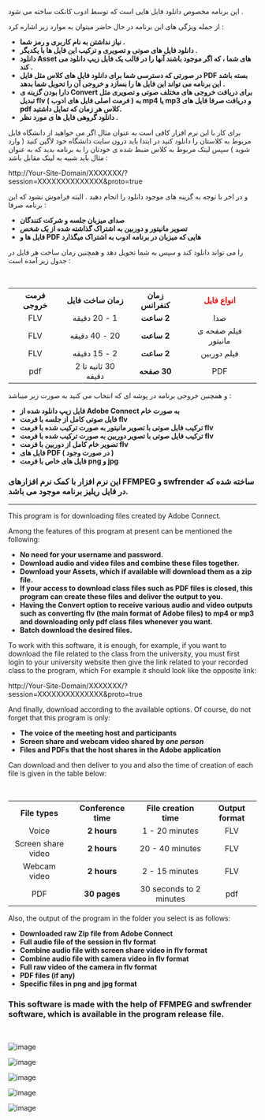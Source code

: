<p>
  این برنامه مخصوص دانلود فایل هایی است که توسط ادوب کانکت ساخته می شود .
</p>
<p>
  از جمله ویژگی های این برنامه در حال حاضر میتوان به موارد زیر اشاره کرد :
 </p>

<b>
<ul>
  <li>
      نیاز نداشتن به نام کاربری و رمز شما .
  </li>
    <li>
       دانلود فایل های صوتی و تصویری و ترکیب این فایل ها با یکدیگر .
  </li>
    <li>
      دانلود Asset های شما ، که اگر موجود باشند آنها را در قالب یک فایل زیپ دانلود می کند .
  </li>
    <li>
      در صورتی که دسترسی شما برای دانلود فایل های کلاس مثل فایل PDF بسته باشد این برنامه می تواند این فایل ها را بسازد و خروجی آن را تحویل شما بدهد .
  </li>
    <li>
      دارا بودن گزینه ی Convert برای دریافت خروجی های مختلف صوتی و تصویری مثل تبدیل flv ( فرمت اصلی فایل های ادوب ) به mp4 یا mp3 و دریافت صرفا فایل های pdf کلاس هر زمان که تمایل داشتید.
  </li>
  <li> 
      دانلود گروهی فایل ها ی مورد نظر .
  </li>
</ul>
</b> 


برای کار با این نرم افزار کافی است  به عنوان مثال اگر می خواهید از دانشگاه فایل مربوط به کلاستان را دانلود کنید در ابتدا باید درون سایت دانشگاه خود لاگین کنید ( وارد شوید ) سپس لینک مربوط به کلاس ضبط شده ی خودتان را به برنامه بدید که به عنوان مثال باید شبیه به لینک مقابل باشد :

http://Your-Site-Domain/XXXXXXX/?session=XXXXXXXXXXXXXX&proto=true

و در اخر با توجه به گزینه های موجود دانلود را انجام دهید .
البته فراموش نشود که این برنامه صرفا :
<b>
<ul>
  <li>
صدای میزبان جلسه و شرکت کنندگان
  </li>
  <li>
تصویر مانیتور و دوربین به اشتراک گذاشته شده از <i> یک شخص </i>
  </li>
  <li>
فایل ها و PDF هایی که میزبان در برنامه ادوب به اشتراک میگذارد
  </li>
</ul>
</b>
<p>
  را می تواند دانلود کند و سپس به شما تحویل دهد و همچنین زمان ساخت هر فایل در جدول زیر آمده است : 
  </p>
  <br>
  <table dir='rtl' align='center'>
    <tr dir='rtl' align='center'>
      <th>
        <span style="color: red;">
          انواع فایل
        </span>
      </th>
      <th>
        زمان کنفرانس
      </th>
      <th>
        زمان ساخت فایل
      </th>
      <th>
        فرمت خروجی
      </th>
  </tr>
  <tr dir='rtl' align='center'>
    <td>
      صدا
    </td>
    <td>
      <b>
        2 ساعت
      </b>
    </td>
    <td>
      1 - 20 دقیقه
    </td>
    <td>
      FLV
    </td>
  </tr>
  <tr dir='rtl' align='center'>
    <td>
      فیلم صفحه ی مانیتور
    </td>
    <td>
      <b>
        2 ساعت
      </b>
    </td>
    <td>
      20 - 40 دقیقه
    </td>
    <td>
      FLV
    </td>
    <tr dir='rtl' align='center'>
    <td>
      فیلم دوربین
    </td>
    <td>
      <b>
        2 ساعت
      </b>
    </td>
    <td>
      2 - 15 دقیقه
    </td>
    <td>
      FLV
    </td>
  </tr>
  <tr dir='rtl' align='center'>
    <td>
      PDF
    </td>
    <td>
      <b>
        30 صفحه
      </b>
    </td>
    <td >
      30 ثانیه تا 2 دقیقه
    </td>
    <td>
      pdf
    </td>
  </tr>
  </table>
  
  و همچنین خروجی برنامه در پوشه ای که انتخاب می کنید به صورت زیر میباشد :
<b>
<ul>
  <li>
    فایل زیپ دانلود شده از Adobe Connect به صورت خام
  </li>
  <li>
    فایل صوتی کامل از جلسه با فرمت flv
  </li>
  <li>
    ترکیب فایل صوتی با تصویر مانیتور به صورت ترکیب شده با فرمت flv
  </li>
  <li>
    ترکیب فایل صوتی با تصویر دوربین به صورت ترکیب شده با فرمت flv 
  </li>
  <li>
    تصویر خام کامل از دوربین با فرمت flv
  </li>
  <li>
    فایل های PDF ( در صورت وجود )
  </li>
  <li>
    فایل های خاص با فرمت png و jpg
  </li>
  </ul>
</b>

<h3>
  این نرم افزار با کمک نرم افزارهای FFMPEG و swfrender ساخته شده که در فایل ریلیز برنامه موجود می باشد.
</h3>

<hr>

<p>
  This program is for downloading files created by Adobe Connect.
</p>
<p>
  Among the features of this program at present can be mentioned the following:
 </p>

<b>
<ul>
  <li>
      No need for your username and password.
  </li>
    <li>
      Download audio and video files and combine these files together.
  </li>
    <li>
      Download your Assets, which if available will download them as a zip file.
  </li>
    <li>
      If your access to download class files such as PDF files is closed, this program can create these files and deliver the output to you.
  </li>
    <li>
      Having the Convert option to receive various audio and video outputs such as converting flv (the main format of Adobe files) to mp4 or mp3 and downloading only pdf class files whenever you want.
  </li>
  <li>
      Batch download the desired files.
  </li>
</ul>
</b>

To work with this software, it is enough, for example, if you want to download the file related to the class from the university, you must first login to your university website then give the link related to your recorded class to the program, which For example it should look like the opposite link:

http://Your-Site-Domain/XXXXXXX/?session=XXXXXXXXXXXXXX&proto=true

And finally, download according to the available options.
Of course, do not forget that this program is only:

<b>
  <ul>
    <li>
        The voice of the meeting host and participants
    </li>
    <li>
      Screen share and webcam video shared by <i> one person </i>
    </li>
    <li>
      Files and PDFs that the host shares in the Adobe application
    </li>
  </ul>
</b>

  <p>
    Can download and then deliver to you and also the time of creation of each file is given in the table below:
  </p>
  <br>
  <table align = 'center'>
    <tr align = 'center'>
      <th>
          File types
      </th>
      <th>
        Conference time
      </th>
      <th>
        File creation time
      </th>
      <th>
        Output format
      </th>
  </tr>
  <tr align = 'center'>
    <td>
      Voice
    </td>
    <td>
      <b>
        2 hours
      </b>
    </td>
    <td>
      1 - 20 minutes
    </td>
    <td>
      FLV
    </td>
  </tr>
  <tr align = 'center'>
    <td>
      Screen share video
    </td>
    <td>
      <b>
        2 hours
      </b>
    </td>
    <td>
      20 - 40 minutes
    </td>
    <td>
      FLV
    </td>
  </tr>
  <tr align = 'center'>
    <td>
      Webcam video
    </td>
    <td>
      <b>
        2 hours
      </b>
    </td>
    <td>
      2 - 15 minutes
    </td>
    <td>
      FLV
    </td>
  </tr>
  <tr align = 'center'>
    <td>
      PDF
    </td>
    <td>
      <b>
        30 pages
      </b>
    </td>
    <td>
      30 seconds to 2 minutes
    </td>
    <td>
      pdf
    </td>
  </tr>
  </table>
  
  Also, the output of the program in the folder you select is as follows:
  
  <b>
<ul>
   <li>
     Downloaded raw Zip file from Adobe Connect
   </li>
   <li>
     Full audio file of the session in flv format
   </li>
   <li>
     Combine audio file with screen share video in flv format
   </li>
   <li>
     Combine audio file with camera video in flv format
   </li>
   <li>
     Full raw video of the camera in flv format
   </li>
   <li>
     PDF files (if any)
   </li>
   <li>
     Specific files in png and jpg format
   </li>
   </ul>
</b>

<h3>
  This software is made with the help of FFMPEG and swfrender software, which is available in the program release file.
</h3>

<br>

![image](https://user-images.githubusercontent.com/72279011/165969468-52da8824-7d54-427f-bc7c-e0e2f5666e50.png)

![image](https://user-images.githubusercontent.com/72279011/166633513-6c5e28e7-9fd4-4d1e-ba41-806b61b1ba60.png)

![image](https://user-images.githubusercontent.com/72279011/166633754-ef787a4b-3f48-490c-8d9c-811ee395af92.png)

![image](https://user-images.githubusercontent.com/72279011/166633826-990cae4d-b0b6-4529-83fc-5c82b749092f.png)

![image](https://user-images.githubusercontent.com/72279011/166633943-bdd8cd41-f2c3-4db5-bbc3-ec9972ff7178.png)

